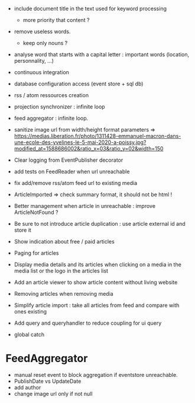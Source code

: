 * include document title in the text used for keyword processing
  * more priority that content ?
* remove useless words.
  * keep only nouns ? 
* analyse word that starts with a capital letter : important words (location, personnality, ...)


* continuous integration
* database configuration access (event store + sql db)
* rss / atom ressources creation
* projection synchronizer : infinite loop
* feed aggregator : infinite loop.
* sanitize image url from width/height format parameters
    => https://medias.liberation.fr/photo/1311428-emmanuel-macron-dans-une-ecole-des-yvelines-le-5-mai-2020-a-poissy.jpg?modified_at=1588686002&ratio_x=03&ratio_y=02&width=150
* Clear logging from EventPublisher decorator
* add tests on FeedReader when url unreachable
* fix add/remove rss/atom feed url to existing media
* ArticleImported => check summary format, it should not be html !
* Better management when article in unreachable : improve ArticleNotFound ?
* Be sure to not introduce article duplication : use article external id and store it
* Show indication about free / paid articles
* Paging for articles
* Display media details and its articles when clicking on a media in the media list or the logo in the articles list
* Add an article viewer to show article content without living website
* Removing articles when removing media
* Simplify article import : take all articles from feed and compare with ones existing
* Add query and queryhandler to reduce coupling for ui query

* global catch

# FeedAggregator 
* manual reset event to block aggregation if eventstore unreachable.
* PublishDate vs UpdateDate
* add author
* change image url only if not null